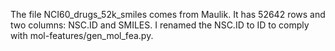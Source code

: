 The file NCI60_drugs_52k_smiles comes from Maulik.
It has 52642 rows and two columns: NSC.ID and SMILES.
I renamed the NSC.ID to ID to comply with mol-features/gen_mol_fea.py.
